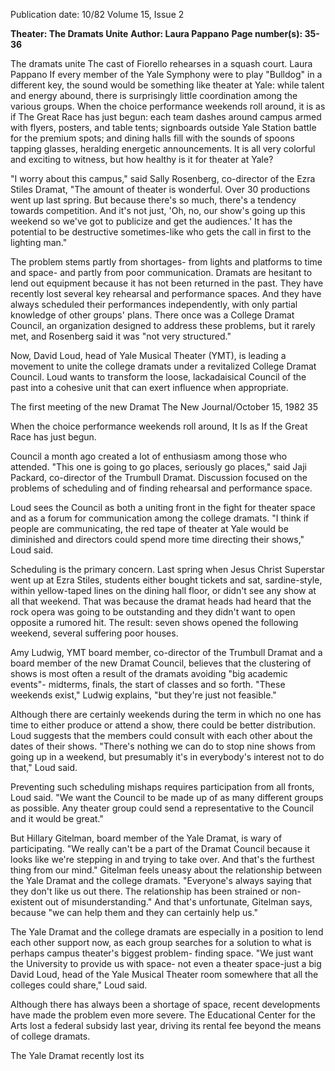 Publication date: 10/82
Volume 15, Issue 2

**Theater: The Dramats Unite**
**Author: Laura Pappano**
**Page number(s): 35-36**

The dramats unite 
The cast of Fiorello rehearses in a squash court. 
Laura Pappano 
If every member of the Yale Symphony were to play "Bulldog" in a different key, the sound would be something like theater at Yale: while talent and energy abound, there is surprisingly little coordination among the various groups. When the choice performance weekends roll around, it is as if The Great Race has just begun: each team dashes around campus armed with flyers, posters, and table tents; signboards outside Yale Station battle for the premium spots; and dining halls fill with the sounds of spoons tapping glasses, heralding energetic announcements. It is all very colorful and exciting to witness, but how healthy is it for theater at Yale? 

"I worry about this campus," said Sally Rosenberg, co-director of the Ezra Stiles Dramat, "The amount of theater is wonderful. Over 30 productions went up last spring. But because there's so much, there's a tendency towards competition. And it's not just, 'Oh, no, our show's going up this weekend so we've got to publicize and get the audiences.' It has the potential to be destructive sometimes-like who gets the call in first to the lighting man." 

The problem stems partly from shortages- from lights and platforms to time and space- and partly from poor communication. Dramats are hesitant to lend out equipment because it has not been returned in the past. They have recently lost several key rehearsal and performance spaces. And they have always scheduled their performances independently, with only partial knowledge of other groups' plans. There once was a College Dramat Council, an organization designed to address these problems, but it rarely met, and Rosenberg said it was "not very structured." 

Now, David Loud, head of Yale Musical Theater (YMT), is leading a movement to unite the college dramats under a revitalized College Dramat Council. Loud wants to transform the loose, lackadaisical Council of the past into a cohesive unit that can exert influence when appropriate. 

The first meeting of the new Dramat The New Journal/October 15, 1982 35

When the choice performance weekends roll around, It Is as If the Great Race has just begun. 

Council a month ago created a lot of enthusiasm among those who attended. "This one is going to go places, seriously go places," said Jaji Packard, co-director of the Trumbull Dramat. Discussion focused on the problems of scheduling and of finding rehearsal and performance space. 

Loud sees the Council as both a uniting front in the fight for theater space and as a forum for communication among the college dramats. "I think if people are communicating, the red tape of theater at Yale would be diminished and directors could spend more time directing their shows," Loud said. 

Scheduling is the primary concern. Last spring when Jesus Christ Superstar went up at Ezra Stiles, students either bought tickets and sat, sardine-style, within yellow-taped lines on the dining hall floor, or didn't see any show at all that weekend. That was because the dramat heads had heard that the rock opera was going to be outstanding and they didn't want to open opposite a rumored hit. The result: seven shows opened the following weekend, several suffering poor houses. 

Amy Ludwig, YMT board member, co-director of the Trumbull Dramat and a board member of the new Dramat Council, believes that the clustering of shows is most often a result of the dramats avoiding "big academic events"- midterms, finals, the start of classes and so forth. "These weekends exist," Ludwig explains, "but they're just not feasible." 

Although there are certainly weekends during the term in which no one has time to either produce or attend a show, there could be better distribution. Loud suggests that the members could consult with each other about the dates of their shows. "There's nothing we can do to stop nine shows from going up in a weekend, but presumably it's in everybody's interest not to do that," Loud said. 

Preventing such scheduling mishaps requires participation from all fronts, Loud said. "We want the Council to be made up of as many different groups as possible. Any theater group could send a representative to the Council and it would be great." 

But Hillary Gitelman, board member of the Yale Dramat, is wary of participating. "We really can't be a part of the Dramat Council because it looks like we're stepping in and trying to take over. And that's the furthest thing from our mind." Gitelman feels uneasy about the relationship between the Yale Dramat and the college dramats. "Everyone's always saying that they don't like us out there. The relationship has been strained or non-existent out of misunderstanding." And that's unfortunate, Gitelman says, because "we can help them and they can certainly help us." 

The Yale Dramat and the college dramats are especially in a position to lend each other support now, as each group searches for a solution to what is perhaps campus theater's biggest problem- finding space. "We just want the University to provide us with space- not even a theater space-just a big David Loud, head of the Yale Musical Theater room somewhere that all the colleges could share," Loud said. 

Although there has always been a shortage of space, recent developments have made the problem even more severe. The Educational Center for the Arts lost a federal subsidy last year, driving its rental fee beyond the means of college dramats. 

The Yale Dramat recently lost its